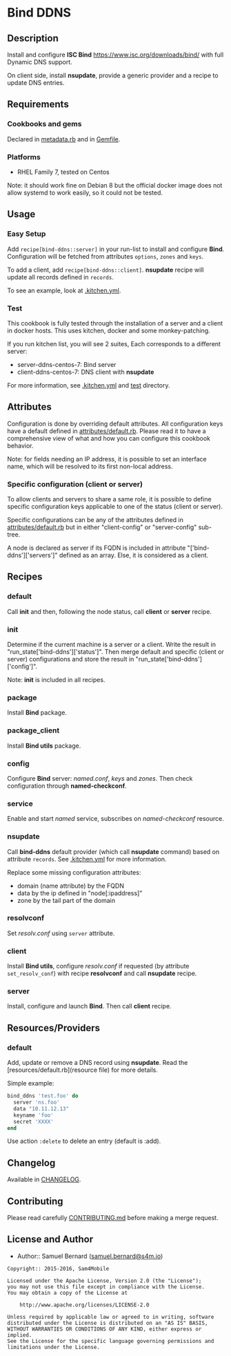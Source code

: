Bind DDNS
=========

Description
-----------

Install and configure **ISC Bind** <https://www.isc.org/downloads/bind/> with
full Dynamic DNS support.

On client side, install **nsupdate**, provide a generic provider and a recipe
to update DNS entries.

Requirements
------------

### Cookbooks and gems

Declared in [metadata.rb](metadata.rb) and in [Gemfile](Gemfile).

### Platforms

- RHEL Family 7, tested on Centos

Note: it should work fine on Debian 8 but the official docker image does not
allow systemd to work easily, so it could not be tested.

Usage
-----

### Easy Setup

Add `recipe[bind-ddns::server]` in your run-list to install and configure
**Bind**. Configuration will be fetched from attributes `options`, `zones` and
`keys`.

To add a client, add `recipe[bind-ddns::client]`. **nsupdate** recipe will
update all records defined in `records`.

To see an example, look at [.kitchen.yml](.kitchen.yml).

### Test

This cookbook is fully tested through the installation of a server and a client
in docker hosts. This uses kitchen, docker and some monkey-patching.

If you run kitchen list, you will see 2 suites, Each corresponds to a different
server:

- server-ddns-centos-7: Bind server
- client-ddns-centos-7: DNS client with **nsupdate**

For more information, see [.kitchen.yml](.kitchen.yml) and [test](test)
directory.

Attributes
----------

Configuration is done by overriding default attributes. All configuration keys
have a default defined in [attributes/default.rb](attributes/default.rb).
Please read it to have a comprehensive view of what and how you can configure
this cookbook behavior.

Note: for fields needing an IP address, it is possible to set an interface
name, which will be resolved to its first non-local address.

### Specific configuration (client or server)

To allow clients and servers to share a same role, it is possible to define
specific configuration keys applicable to one of the status (client or server).

Specific configurations can be any of the attributes defined in
[attributes/default.rb](attributes/default.rb) but in either "client-config"
or "server-config" sub-tree.

A node is declared as server if its FQDN is included in attribute
"\['bind-ddns'\]\['servers'\]" defined as an array. Else, it is considered
as a client.

Recipes
-------

### default

Call **init** and then, following the node status, call **client** or
**server** recipe.

### init

Determine if the current machine is a server or a client. Write the result
in "run\_state\['bind-ddns'\]\['status'\]". Then merge default and specific
(client or server) configurations and store the result in
"run\_state\['bind-ddns'\]\['config'\]".

Note: **init** is included in all recipes.

### package

Install **Bind** package.

### package\_client

Install **Bind utils** package.

### config

Configure **Bind** server: *named.conf*, *keys* and *zones*.
Then check configuration through **named-checkconf**.

### service

Enable and start *named* service, subscribes on *named-checkconf* resource.

### nsupdate

Call **bind-ddns** default provider (which call **nsupdate** command) based on
attribute `records`. See [.kitchen.yml](.kitchen.yml) for more information.

Replace some missing configuration attributes:
- domain (name attribute) by the FQDN
- data by the ip defined in "node[:ipaddress]"
- zone by the tail part of the domain

### resolvconf

Set *resolv.conf* using `server` attribute.

### client

Install **Bind utils**, configure *resolv.conf* if requested (by attribute
`set_resolv_conf`) with recipe **resolvconf** and call **nsupdate** recipe.

### server

Install, configure and launch **Bind**. Then call **client** recipe.

Resources/Providers
-------------------

### default

Add, update or remove a DNS record using **nsupdate**. Read the
[resources/default.rb](resource file) for more details.

Simple example:
```ruby
bind_ddns 'test.foo' do
  server 'ns.foo'
  data "10.11.12.13"
  keyname 'foo'
  secret 'XXXX'
end
```

Use action `:delete` to delete an entry (default is :add).

Changelog
---------

Available in [CHANGELOG](CHANGELOG).

Contributing
------------

Please read carefully [CONTRIBUTING.md](CONTRIBUTING.md) before making a merge
request.

License and Author
------------------

- Author:: Samuel Bernard (<samuel.bernard@s4m.io>)

```text
Copyright:: 2015-2016, Sam4Mobile

Licensed under the Apache License, Version 2.0 (the "License");
you may not use this file except in compliance with the License.
You may obtain a copy of the License at

    http://www.apache.org/licenses/LICENSE-2.0

Unless required by applicable law or agreed to in writing, software
distributed under the License is distributed on an "AS IS" BASIS,
WITHOUT WARRANTIES OR CONDITIONS OF ANY KIND, either express or implied.
See the License for the specific language governing permissions and
limitations under the License.
```
